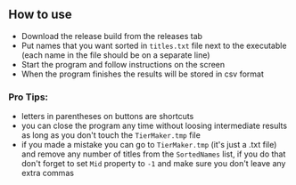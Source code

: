 ## How to use
- Download the release build from the releases tab
- Put names that you want sorted in ```titles.txt``` file next to the executable (each name in the file should be on a separate line)
- Start the program and follow instructions on the screen
- When the program finishes the results will be stored in csv format  

### Pro Tips: 
- letters in parentheses on buttons are shortcuts
- you can close the program any time without loosing intermediate results as long as you don't touch the ```TierMaker.tmp```  file
- if you made a mistake you can go to ```TierMaker.tmp``` (it's just a .txt file) and remove any number of titles from the ```SortedNames``` list, if you do that don't forget to set ```Mid``` property to ```-1``` and make sure you don't leave any extra commas
